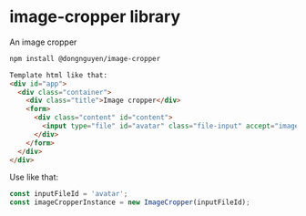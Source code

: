 # image-cropper library

An image cropper

```html
npm install @dongnguyen/image-cropper

Template html like that:
<div id="app">
  <div class="container">
    <div class="title">Image cropper</div>
    <form>
      <div class="content" id="content">
        <input type="file" id="avatar" class="file-input" accept="image/x-png,image/jpeg" />
      </div>
    </form>
  </div>
</div>
```

Use like that:

```typescript
const inputFileId = 'avatar';
const imageCropperInstance = new ImageCropper(inputFileId);
```
